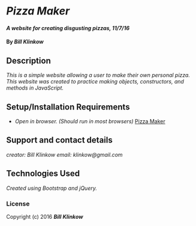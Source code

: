 # _Pizza Maker_

#### _A website for creating disgusting pizzas, 11/7/16_

#### By _**Bill Klinkow**_

## Description

_This is a simple website allowing a user to make their own personal pizza. This website was created to practice making objects, constructors, and methods in JavaScript._

## Setup/Installation Requirements

* _Open in browser. (Should run in most browsers)_
[Pizza Maker](https://klinkow.github.io/pizza)

## Support and contact details

_creator: Bill Klinkow_
_email: klinkow@gmail.com_

## Technologies Used

_Created using Bootstrap and jQuery._

### License

Copyright (c) 2016 **_Bill Klinkow_**
